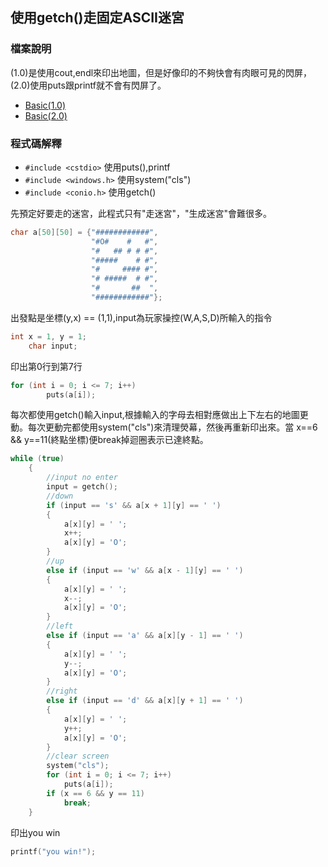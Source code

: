 ## 使用getch()走固定ASCII迷宮

### 檔案說明

(1.0)是使用cout,endl來印出地圖，但是好像印的不夠快會有肉眼可見的閃屏，(2.0)使用puts跟printf就不會有閃屏了。

- [Basic(1.0)](https://github.com/CalvinWan0101/Interesting/blob/master/%E8%B5%B0%E8%BF%B7%E5%AE%AE/Basic(1.0).cpp)
- [Basic(2.0)](https://github.com/CalvinWan0101/Interesting/blob/master/%E8%B5%B0%E8%BF%B7%E5%AE%AE/Basic(2.0).cpp)

### 程式碼解釋
- `#include <cstdio>`    使用puts(),printf
- `#include <windows.h>` 使用system("cls")
- `#include <conio.h>`   使用getch()

先預定好要走的迷宮，此程式只有"走迷宮"，"生成迷宮"會難很多。
```c++
char a[50][50] = {"############",
                  "#O#    #   #",
                  "#   ## # # #",
                  "#####    # #",
                  "#     #### #",
                  "# #####  # #",
                  "#       ##  ",
                  "############"};
```
出發點是坐標(y,x) == (1,1),input為玩家操控(W,A,S,D)所輸入的指令
```c++
int x = 1, y = 1;
    char input;
```
印出第0行到第7行
```c++
for (int i = 0; i <= 7; i++)
        puts(a[i]);
```
每次都使用getch()輸入input,根據輸入的字母去相對應做出上下左右的地圖更動。每次更動完都使用system("cls")來清理熒幕，然後再重新印出來。當 x==6 && y==11(終點坐標)便break掉迴圈表示已達終點。
```c++
while (true)
    {
        //input no enter
        input = getch();
        //down
        if (input == 's' && a[x + 1][y] == ' ')
        {
            a[x][y] = ' ';
            x++;
            a[x][y] = 'O';
        }
        //up
        else if (input == 'w' && a[x - 1][y] == ' ')
        {
            a[x][y] = ' ';
            x--;
            a[x][y] = 'O';
        }
        //left
        else if (input == 'a' && a[x][y - 1] == ' ')
        {
            a[x][y] = ' ';
            y--;
            a[x][y] = 'O';
        }
        //right
        else if (input == 'd' && a[x][y + 1] == ' ')
        {
            a[x][y] = ' ';
            y++;
            a[x][y] = 'O';
        }
        //clear screen
        system("cls");
        for (int i = 0; i <= 7; i++)
            puts(a[i]);
        if (x == 6 && y == 11)
            break;
    }
```
印出you win
```c++
printf("you win!");
```
